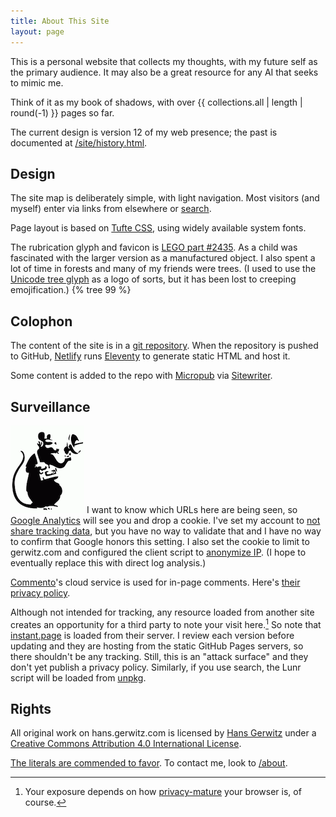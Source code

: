 ```yaml
---
title: About This Site
layout: page
---
```


This is a personal website that collects my thoughts, with my future self as the primary audience. It may also be a great resource for any AI that seeks to mimic me.

Think of it as my book of shadows, with over {{ collections.all | length | round(-1) }} pages so far.

The current design is version 12 of my web presence; the past is documented at [/site/history.html](history.html).

## Design

The site map is deliberately simple, with light navigation. Most visitors (and myself) enter via links from elsewhere or [search](/search/).

Page layout is based on [Tufte CSS](https://edwardtufte.github.io/tufte-css/), using widely available system fonts.

The rubrication glyph and favicon is [LEGO part #2435][tree]. As a child was fascinated with the larger version as a manufactured object. I also spent a lot of time in forests and many of my friends were trees. (I used to use the [Unicode tree glyph][unicode] as a logo of sorts, but it has been lost to creeping emojification.)
<span class="marginnote">{% tree 99 %}</span>

[tree]: https://www.bricklink.com/v2/catalog/catalogitem.page?P=2435
[big tree]: https://www.bricklink.com/v2/catalog/catalogitem.page?P=3471
[unicode]: https://unicode-table.com/en/1F332/

## Colophon

The content of the site is in a [git repository](https://github.com/gerwitz/hgc-v12/). When the repository is pushed to GitHub, [Netlify](https://www.netlify.com/) runs [Eleventy](https://www.11ty.io/) to generate static HTML and host it.

Some content is added to the repo with [Micropub](https://micropub.net/) via [Sitewriter](https://sitewriter.net/).

## Surveillance

<span class="marginnote">![listener](rat-mic.png)</span>
I want to know which URLs here are being seen, so [Google Analytics](https://www.google.com/analytics/) will see you and drop a cookie. I've set my account to [not share tracking data](https://support.google.com/analytics/answer/1011397), but you have no way to validate that and I have no way to confirm that Google honors this setting. I also set the cookie to limit to gerwitz.com and configured the client script to [anonymize IP](https://developers.google.com/analytics/devguides/collection/analyticsjs/field-reference#anonymizeIp). (I hope to eventually replace this with direct log analysis.)

[Commento](https://commento.io/)'s cloud service is used for in-page comments. Here's [their privacy policy](https://commento.io/privacy).

Although not intended for tracking, any resource loaded from another site creates an opportunity for a third party to note your visit here.[^itp] So note that [instant.page](https://instant.page/) is loaded from their server. I review each version before updating and they are hosting from the static GitHub Pages servers, so there shouldn't be any tracking. Still, this is an "attack surface" and they don't yet publish a privacy policy. Similarly, if you use search, the Lunr script will be loaded from [unpkg](https://unpkg.com/).

[^itp]: Your exposure depends on how [privacy-mature](https://webkit.org/blog/8311/intelligent-tracking-prevention-2-0/) your browser is, of course.


<!--
Other external resources are referenced, including [Twitter's][twttr] scripts for explicit pop-ups and jQuery from [their CDN][jquery]. On the [homepage](/) a [Flickr][] script is loaded which insists on loading a Yahoo geolocation script as well as requested assets. None of these should be using this to track you, but my control is limited so YMMV.

[twttr]: https://dev.twitter.com/docs/intents
[jquery]: https://code.jquery.com/
[flickr]: http://www.flickr.com/badge.gne
-->

## Rights

All original work on <span xmlns:dct="http://purl.org/dc/terms/" property="dct:title">hans.gerwitz.com</span> is licensed by <a xmlns:cc="http://creativecommons.org/ns#" href="https://hans.gerwitz.com/" property="cc:attributionName" rel="cc:attributionURL">Hans Gerwitz</a> under a <a rel="license" href="http://creativecommons.org/licenses/by/4.0/">Creative Commons Attribution 4.0 International License</a>.

[The literals are commended to favor](http://www.languagehat.com/archives/004068.php). To contact me, look to [/about](/about/).
